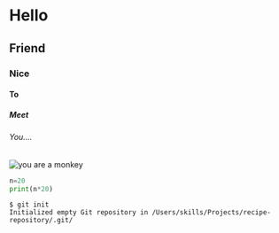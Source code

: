 # Hello
## Friend
### Nice
#### To
##### Meet
###### You....
![you are a monkey](https://img.freepik.com/free-vector/monkey-climbing-up-vine_1308-74166.jpg?w=360&t=st=1700382402~exp=1700383002~hmac=74c96725849de82ac9ae9b3b6c9d287430c3334da10a32919cc09c5c76def32c)
~~~ python
n=20
print(n*20)

~~~
```
$ git init
Initialized empty Git repository in /Users/skills/Projects/recipe-repository/.git/
```
